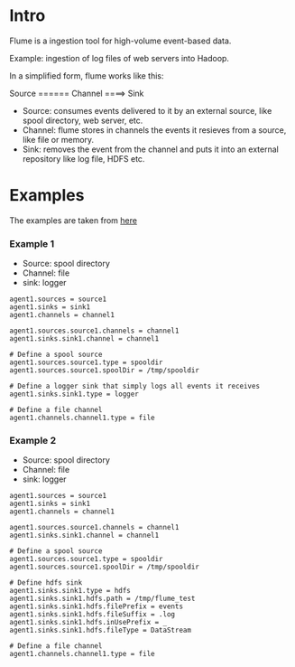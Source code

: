 
# Intro

Flume is a ingestion tool for high-volume event-based data.

Example: ingestion of log files of web servers into Hadoop.

In a simplified form, flume works like this:

Source ====== Channel ====> Sink

* Source: consumes events delivered to it by an external source, like spool directory, web server, etc.
* Channel: flume stores in channels the events it resieves from a source, like file or memory.
* Sink: removes the event from the channel and puts it into an external repository like log file, HDFS etc.

# Examples

The examples are taken from [here](https://github.com/tomwhite/hadoop-book/tree/master/ch14-flume)

### Example 1 

* Source: spool directory
* Channel: file
* sink: logger

```
agent1.sources = source1
agent1.sinks = sink1
agent1.channels = channel1

agent1.sources.source1.channels = channel1
agent1.sinks.sink1.channel = channel1

# Define a spool source
agent1.sources.source1.type = spooldir
agent1.sources.source1.spoolDir = /tmp/spooldir

# Define a logger sink that simply logs all events it receives
agent1.sinks.sink1.type = logger

# Define a file channel
agent1.channels.channel1.type = file
```

### Example 2 

* Source: spool directory
* Channel: file
* sink: logger

```
agent1.sources = source1
agent1.sinks = sink1
agent1.channels = channel1

agent1.sources.source1.channels = channel1
agent1.sinks.sink1.channel = channel1

# Define a spool source
agent1.sources.source1.type = spooldir
agent1.sources.source1.spoolDir = /tmp/spooldir

# Define hdfs sink 
agent1.sinks.sink1.type = hdfs
agent1.sinks.sink1.hdfs.path = /tmp/flume_test
agent1.sinks.sink1.hdfs.filePrefix = events
agent1.sinks.sink1.hdfs.fileSuffix = .log
agent1.sinks.sink1.hdfs.inUsePrefix = _
agent1.sinks.sink1.hdfs.fileType = DataStream

# Define a file channel
agent1.channels.channel1.type = file
```

